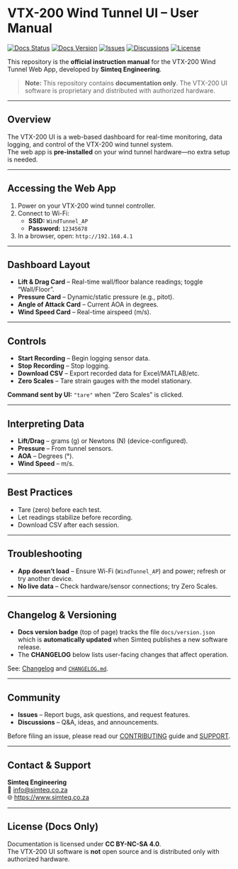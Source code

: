 # VTX-200 Wind Tunnel UI – User Manual

[![Docs Status](https://img.shields.io/badge/docs-stable-success)](#)
[![Docs Version](https://img.shields.io/badge/dynamic/json?url=https%3A%2F%2Fraw.githubusercontent.com%2F<ORG>%2F<REPO>%2Fmain%2Fdocs%2Fversion.json&label=docs%20version&query=%24.version&prefix=v%20)](#changelog)
[![Issues](https://img.shields.io/github/issues/<ORG>/<REPO>)](https://github.com/<ORG>/<REPO>/issues)
[![Discussions](https://img.shields.io/github/discussions/<ORG>/<REPO>)](https://github.com/<ORG>/<REPO>/discussions)
[![License](https://img.shields.io/badge/license-CC%20BY--NC--SA%204.0-informational)](LICENSE)

This repository is the **official instruction manual** for the VTX-200 Wind Tunnel Web App, developed by **Simteq Engineering**.  
> **Note:** This repository contains **documentation only**. The VTX-200 UI software is proprietary and distributed with authorized hardware.

---

## Overview

The VTX-200 UI is a web-based dashboard for real-time monitoring, data logging, and control of the VTX-200 wind tunnel system.  
The web app is **pre-installed** on your wind tunnel hardware—no extra setup is needed.

---

## Accessing the Web App

1. Power on your VTX-200 wind tunnel controller.  
2. Connect to Wi-Fi:
   - **SSID:** `WindTunnel_AP`
   - **Password:** `12345678`
3. In a browser, open: `http://192.168.4.1`

---

## Dashboard Layout

- **Lift & Drag Card** – Real-time wall/floor balance readings; toggle “Wall/Floor”.
- **Pressure Card** – Dynamic/static pressure (e.g., pitot).
- **Angle of Attack Card** – Current AOA in degrees.
- **Wind Speed Card** – Real-time airspeed (m/s).

---

## Controls

- **Start Recording** – Begin logging sensor data.
- **Stop Recording** – Stop logging.
- **Download CSV** – Export recorded data for Excel/MATLAB/etc.
- **Zero Scales** – Tare strain gauges with the model stationary.

**Command sent by UI:** `"tare"` when “Zero Scales” is clicked.

---

## Interpreting Data

- **Lift/Drag** – grams (g) or Newtons (N) (device-configured).  
- **Pressure** – From tunnel sensors.  
- **AOA** – Degrees (°).  
- **Wind Speed** – m/s.

---

## Best Practices

- Tare (zero) before each test.  
- Let readings stabilize before recording.  
- Download CSV after each session.

---

## Troubleshooting

- **App doesn’t load** – Ensure Wi-Fi (`WindTunnel_AP`) and power; refresh or try another device.  
- **No live data** – Check hardware/sensor connections; try Zero Scales.

---

## Changelog & Versioning

- **Docs version badge** (top of page) tracks the file `docs/version.json` which is **automatically updated** when Simteq publishes a new software release.
- The **CHANGELOG** below lists user-facing changes that affect operation.

See: [Changelog](#) and [`CHANGELOG.md`](CHANGELOG.md).

---

## Community

- **Issues** – Report bugs, ask questions, and request features.  
- **Discussions** – Q&A, ideas, and announcements.

Before filing an issue, please read our [CONTRIBUTING](CONTRIBUTING.md) guide and [SUPPORT](SUPPORT.md).

---

## Contact & Support

**Simteq Engineering**  
📧 [info@simteq.co.za](mailto:info@simteq.co.za)  
🌐 https://www.simteq.co.za

---

## License (Docs Only)

Documentation is licensed under **CC BY-NC-SA 4.0**.  
The VTX-200 UI software is **not** open source and is distributed only with authorized hardware.
